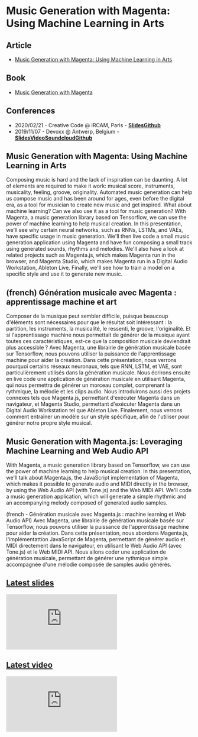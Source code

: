 # Music Generation with Magenta: Using Machine Learning in Arts

## Article

- [Music Generation with Magenta: Using Machine Learning in Arts](/articles/2019-10-15-music-generation-with-magenta)

## Book

- [Music Generation with Magenta](https://alexandredubreuil.com/publications/2020-01-31-music-generation-with-magenta-deep-learning-in-music-generation/)

## Conferences

- 2020/02/21 - Creative Code @ IRCAM, Paris - <span class="icon icon-slideshare">**[Slides](https://dubreuia.github.io/alexandredubreuil.com/conferences/music-generation-with-magenta/music-generation-with-magenta-js-using-javascript-and-machine-learning-in-arts.html)**</span><span class="icon icon-github">**[Github](https://github.com/dubreuia/alexandredubreuil.com/tree/master/conferences/music-generation-with-magenta/code#magenta-js-demos)**</span>
- 2019/11/07 - Devoxx @ Antwerp, Belgium - <span class="icon icon-slideshare">**[Slides](https://dubreuia.github.io/alexandredubreuil.com/conferences/music-generation-with-magenta/music-generation-with-magenta-using-machine-learning-in-arts.html)**</span><span class="icon icon-youtube">**[Video](https://www.youtube.com/watch?v=O4uBa0KMeNY)**</span><span class="icon icon-soundcloud">**[Soundcloud](https://soundcloud.com/dubreuia/2019-11-07-devoxx-belgium-live-code?in=dubreuia/sets/generative-music)**</span><span class="icon icon-github">**[Github](https://github.com/dubreuia/alexandredubreuil.com/tree/master/conferences/music-generation-with-magenta/code)**</span>

## Music Generation with Magenta: Using Machine Learning in Arts

Composing music is hard and the lack of inspiration can be daunting. A lot of elements are required to make it work: musical score, instruments, musicality, feeling, groove, originality. Automated music generation can help us compose music and has been around for ages, even before the digital era, as a tool for musician to create new music and get inspired. What about machine learning? Can we also use it as a tool for music generation? With Magenta, a music generation library based on Tensorflow, we can use the power of machine learning to help musical creation. In this presentation, we'll see why certain neural networks, such as RNNs, LSTMs, and VAEs, have specific usage in music generation. We'll then live code a small music generation application using Magenta and have fun composing a small track using generated sounds, rhythms and melodies. We'll also have a look at related projects such as Magenta.js, which makes Magenta run in the browser, and Magenta Studio, which makes Magenta run in a Digital Audio Workstation, Ableton Live. Finally, we'll see how to train a model on a specific style and use it to generate new music.

<!-- Elevator pitch: Who doesn't like music? I touches all of us, it is a fun, complex, interesting and never ending subject. Music generation using machine learning is a new and fascinating subject, since it is interesting for both artistically inclined developers, and also technically inclined artists, opening new doors in creation and inspiration. -->

<!-- Notes: This presentation has been presented at Devoxx BE, you can find the video link here: https://www.youtube.com/watch?v=O4uBa0KMeNY. The content will be updated in light of the comments I've received at Devoxx BE, including more live music and code. See more information on my website: https://alexandredubreuil.com/conferences/music-generation-with-magenta/. This session could also be a hands-on lab, but I prefer the conference type. The presentation is based on my upcoming book, Music Generation with Magenta, to be published on Packt in 2020. -->

## (french) Génération musicale avec Magenta : apprentissage machine et art

Composer de la musique peut sembler difficile, puisque beaucoup d'éléments sont nécessaires pour que le résultat soit intéressant : la partition, les instruments, la musicalité, le ressenti, le groove, l'originalité. Et si l'apprentissage machine nous permettait de générer de la musique ayant toutes ces caractéristiques, est-ce que la composition musicale deviendrait plus accessible ? Avec Magenta, une librairie de génération musicale basée sur Tensorflow, nous pouvons utiliser la puissance de l'apprentissage machine pour aider la création. Dans cette présentation, nous verrons pourquoi certains réseaux neuronaux, tels que RNN, LSTM, et VAE, sont particulièrement utilisés dans la génération musicale. Nous écrirons ensuite en live code une application de génération musicale en utilisant Magenta, qui nous permettra de générer un morceau complet, comprenant la rythmique, la mélodie et les clips audio. Nous introduirons aussi des projets connexes tels que Magenta.js, permettant d'exécuter Magenta dans un navigateur, et Magenta Studio, permettant d'exécuter Magenta dans un Digital Audio Workstation tel que Ableton Live. Finalement, nous verrons comment entraîner un modèle sur un style spécifique, afin de l'utiliser pour générer notre propre style musical.

<!-- Notes: Cette présentation a été montrée à Devoxx BE, vous pouvez trouver le lien vidéo ici : https://www.youtube.com/watch?v=O4uBa0KMeNY. Le contenu sera mis à jour en fonction des commentaires reçus, c'est-à-dire davantage de musique et davantage de live code. Pour plus d'information sur la présentation, voir mon site web : https://alexandredubreuil.com/conferences/music-generation-with-magenta/. Cette session pourrait aussi être un hands-on lab, mais je préfère le type conférence. Cette présentation est partiellement basée sur mon livre, Music Generation with Magenta, qui paraîtra chez Packt Publishing en 2020. Vu la nature de la présentation, j'ai besoin de pouvoir sortir sur l'audio de la salle. -->

## Music Generation with Magenta.js: Leveraging Machine Learning and Web Audio API

With Magenta, a music generation library based on Tensorflow, we can use the power of machine learning to help musical creation. In this presentation, we'll talk about Magenta.js, the JavaScript implementation of Magenta, which makes it possible to generate audio and MIDI directly in the browser, by using the Web Audio API (with Tone.js) and the Web MIDI API. We'll code a music generation application, which will generate a simple rhythmic and an accompanying melody composed of generated audio samples.

(french - Génération musicale avec Magenta.js : machine learning et Web Audio API) Avec Magenta, une librairie de génération musicale basée sur Tensorflow, nous pouvons utiliser la puissance de l'apprentissage machine pour aider la création. Dans cette présentation, nous abordons Magenta.js, l'implémentattion JavaScript de Magenta, permettant de générer audio et MIDI directement dans le navigateur, en utilisant le Web Audio API (avec Tone.js) et le Web MIDI API. Nous allons coder une application de génération musicale, permettant de générer une rythmique simple accompagnée d'une mélodie composée de samples audio générés.

## [Latest slides](https://alexandredubreuil.com/conferences/music-generation-with-magenta/music-generation-with-magenta-using-machine-learning-in-arts.html)

<iframe class="slides" src="https://alexandredubreuil.com/conferences/music-generation-with-magenta/music-generation-with-magenta-using-machine-learning-in-arts.html" frameborder="0"></iframe>

## [Latest video](https://www.youtube-nocookie.com/embed/O4uBa0KMeNY)

<iframe class="video" src="https://www.youtube-nocookie.com/embed/O4uBa0KMeNY" frameborder="0" allow="accelerometer; autoplay; encrypted-media; gyroscope; picture-in-picture" allowfullscreen></iframe>
